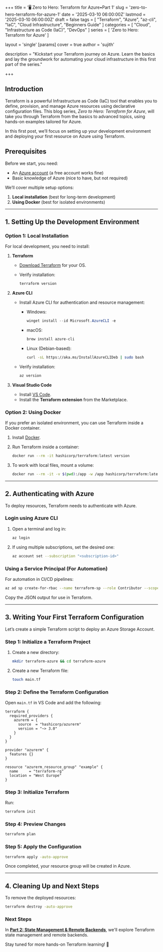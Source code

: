 +++
title = '🖥️ Zero to Hero: Terraform for Azure•Part 1'
slug = 'zero-to-hero-terraform-for-azure-1'
date = '2025-03-10 06:00:00Z'
lastmod = '2025-03-10 06:00:00Z'
draft = false
tags = [
  "Terraform",
  "Azure",
  "az-cli",
  "IaC",
  "Cloud Infrastructure",
  "Beginners Guide"
]
categories = [
  "Cloud",
  "Infrastructure as Code (IaC)",
  "DevOps"
]
series = [
  'Zero to Hero: Terraform for Azure'
]

layout = 'single'
[params]
    cover = true
    author = 'sujith'
    
description = "Kickstart your Terraform journey on Azure. Learn the basics and lay the groundwork for automating your cloud infrastructure in this first part of the series."


+++

## **Introduction**

Terraform is a powerful Infrastructure as Code (IaC) tool that enables you to define, provision, and manage Azure resources using declarative configuration files. This blog series, _Zero to Hero: Terraform for Azure_, will take you through Terraform from the basics to advanced topics, using hands-on examples tailored for Azure.

In this first post, we’ll focus on setting up your development environment and deploying your first resource on Azure using Terraform.

## **Prerequisites**

Before we start, you need:

- An [Azure account](https://azure.microsoft.com/en-us/free/) (a free account works fine)
- Basic knowledge of Azure (nice to have, but not required)

We’ll cover multiple setup options:

1. **Local installation** (best for long-term development)
2. **Using Docker** (best for isolated environments)

---

## **1. Setting Up the Development Environment**

### **Option 1: Local Installation**

For local development, you need to install:

1. **Terraform**
   - [Download Terraform](https://developer.hashicorp.com/terraform/downloads) for your OS.
   - Verify installation:

     ```sh
     terraform version
     ```

2. **Azure CLI**

   - Install Azure CLI for authentication and resource management:
     - Windows:

       ```powershell
       winget install --id Microsoft.AzureCLI -e
       ```

     - macOS:

       ```sh
       brew install azure-cli
       ```

     - Linux (Debian-based):

       ```sh
       curl -sL https://aka.ms/InstallAzureCLIDeb | sudo bash
       ```

   - Verify installation:

     ```sh
     az version
     ```

3. **Visual Studio Code**
   - Install [VS Code](https://code.visualstudio.com/download).
   - Install the **Terraform extension** from the Marketplace.

### **Option 2: Using Docker**

If you prefer an isolated environment, you can use Terraform inside a Docker container.

1. Install [Docker](https://www.docker.com/products/docker-desktop).
2. Run Terraform inside a container:

   ```sh
   docker run --rm -it hashicorp/terraform:latest version
   ```

3. To work with local files, mount a volume:

   ```sh
   docker run --rm -it -v $(pwd):/app -w /app hashicorp/terraform:latest init
   ```

---

## **2. Authenticating with Azure**

To deploy resources, Terraform needs to authenticate with Azure.

### **Login using Azure CLI**

1. Open a terminal and log in:

   ```sh
   az login
   ```

2. If using multiple subscriptions, set the desired one:

   ```sh
   az account set --subscription "<subscription-id>"
   ```

### **Using a Service Principal (For Automation)**

For automation in CI/CD pipelines:

```sh
az ad sp create-for-rbac --name terraform-sp --role Contributor --scopes /subscriptions/<subscription-id> --sdk-auth
```

Copy the JSON output for use in Terraform.

---

## **3. Writing Your First Terraform Configuration**

Let’s create a simple Terraform script to deploy an Azure Storage Account.

### **Step 1: Initialize a Terraform Project**

1. Create a new directory:

   ```sh
   mkdir terraform-azure && cd terraform-azure
   ```

2. Create a new Terraform file:

   ```sh
   touch main.tf
   ```

### **Step 2: Define the Terraform Configuration**

Open `main.tf` in VS Code and add the following:

```hcl
terraform {
  required_providers {
    azurerm = {
      source  = "hashicorp/azurerm"
      version = "~> 3.0"
    }
  }
}

provider "azurerm" {
  features {}
}

resource "azurerm_resource_group" "example" {
  name     = "terraform-rg"
  location = "West Europe"
}
```

### **Step 3: Initialize Terraform**

Run:

```sh
terraform init
```

### **Step 4: Preview Changes**

```sh
terraform plan
```

### **Step 5: Apply the Configuration**

```sh
terraform apply -auto-approve
```

Once completed, your resource group will be created in Azure.

---

## **4. Cleaning Up and Next Steps**

To remove the deployed resources:

```sh
terraform destroy -auto-approve
```

### **Next Steps**

In **[Part 2: State Management & Remote Backends](../../08/zero-to-hero-terraform-for-azure-2/)**, we'll explore Terraform state management and remote backends.

Stay tuned for more hands-on Terraform learning! 🚀
